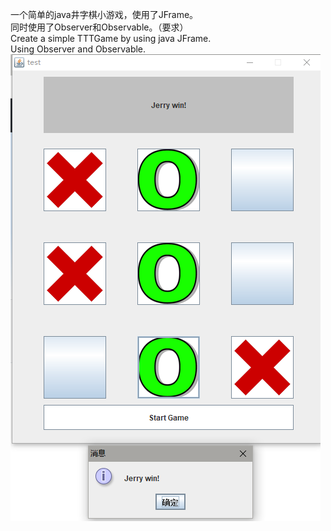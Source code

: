 一个简单的java井字棋小游戏，使用了JFrame。  
同时使用了Observer和Observable。（要求）  
Create a simple TTTGame by using java JFrame.  
Using Observer and Observable.  
![image](https://github.com/ZeningLiu/-TTTGame-/blob/master/Image/image.png)

